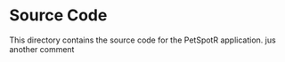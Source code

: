 # Source Code

This directory contains the source code for the PetSpotR application.
jus another comment
